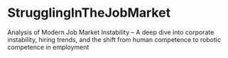 # StrugglingInTheJobMarket
Analysis of Modern Job Market Instability – A deep dive into corporate instability, hiring trends, and the shift from human competence to robotic competence in employment
